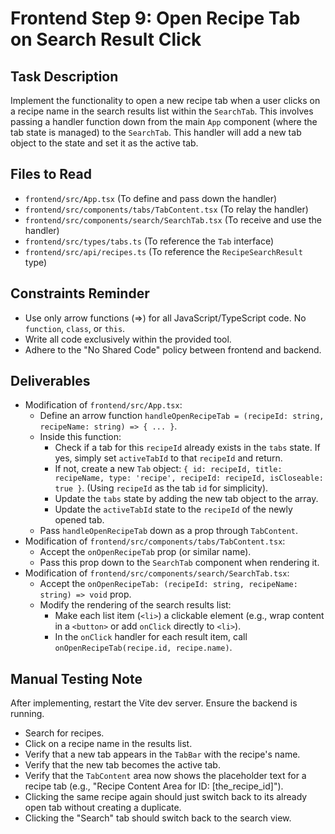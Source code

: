 # Frontend Step 9: Open Recipe Tab on Search Result Click

## Task Description
Implement the functionality to open a new recipe tab when a user clicks on a recipe name in the search results list within the `SearchTab`. This involves passing a handler function down from the main `App` component (where the tab state is managed) to the `SearchTab`. This handler will add a new tab object to the state and set it as the active tab.

## Files to Read
*   `frontend/src/App.tsx` (To define and pass down the handler)
*   `frontend/src/components/tabs/TabContent.tsx` (To relay the handler)
*   `frontend/src/components/search/SearchTab.tsx` (To receive and use the handler)
*   `frontend/src/types/tabs.ts` (To reference the `Tab` interface)
*   `frontend/src/api/recipes.ts` (To reference the `RecipeSearchResult` type)

## Constraints Reminder
*   Use only arrow functions (=>) for all JavaScript/TypeScript code. No `function`, `class`, or `this`.
*   Write all code exclusively within the provided tool.
*   Adhere to the "No Shared Code" policy between frontend and backend.

## Deliverables
*   Modification of `frontend/src/App.tsx`:
    *   Define an arrow function `handleOpenRecipeTab = (recipeId: string, recipeName: string) => { ... }`.
    *   Inside this function:
        *   Check if a tab for this `recipeId` already exists in the `tabs` state. If yes, simply set `activeTabId` to that `recipeId` and return.
        *   If not, create a new `Tab` object: `{ id: recipeId, title: recipeName, type: 'recipe', recipeId: recipeId, isCloseable: true }`. (Using `recipeId` as the tab `id` for simplicity).
        *   Update the `tabs` state by adding the new tab object to the array.
        *   Update the `activeTabId` state to the `recipeId` of the newly opened tab.
    *   Pass `handleOpenRecipeTab` down as a prop through `TabContent`.
*   Modification of `frontend/src/components/tabs/TabContent.tsx`:
    *   Accept the `onOpenRecipeTab` prop (or similar name).
    *   Pass this prop down to the `SearchTab` component when rendering it.
*   Modification of `frontend/src/components/search/SearchTab.tsx`:
    *   Accept the `onOpenRecipeTab: (recipeId: string, recipeName: string) => void` prop.
    *   Modify the rendering of the search results list:
        *   Make each list item (`<li>`) a clickable element (e.g., wrap content in a `<button>` or add `onClick` directly to `<li>`).
        *   In the `onClick` handler for each result item, call `onOpenRecipeTab(recipe.id, recipe.name)`.

## Manual Testing Note
After implementing, restart the Vite dev server. Ensure the backend is running.
*   Search for recipes.
*   Click on a recipe name in the results list.
*   Verify that a new tab appears in the `TabBar` with the recipe's name.
*   Verify that the new tab becomes the active tab.
*   Verify that the `TabContent` area now shows the placeholder text for a recipe tab (e.g., "Recipe Content Area for ID: [the_recipe_id]").
*   Clicking the same recipe again should just switch back to its already open tab without creating a duplicate.
*   Clicking the "Search" tab should switch back to the search view.